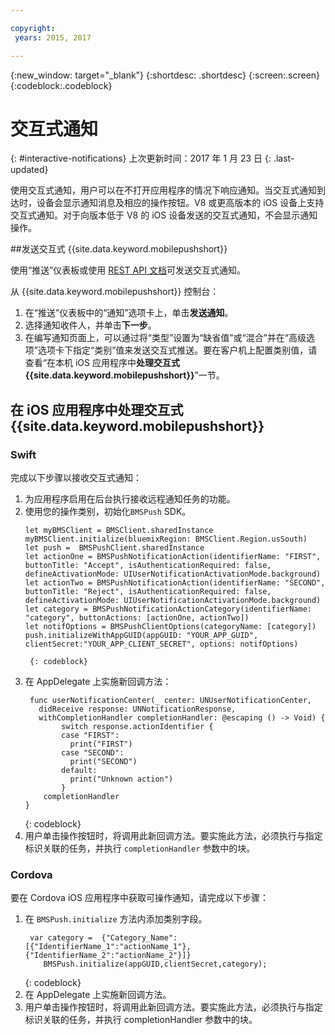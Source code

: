 ```yaml
---

copyright:
 years: 2015, 2017

---
```


{:new_window: target="_blank"}
{:shortdesc: .shortdesc}
{:screen:.screen}
{:codeblock:.codeblock}

# 交互式通知
{: #interactive-notifications}
上次更新时间：2017 年 1 月 23 日
{: .last-updated}

使用交互式通知，用户可以在不打开应用程序的情况下响应通知。当交互式通知到达时，设备会显示通知消息及相应的操作按钮。V8 或更高版本的 iOS 设备上支持交互式通知。对于向版本低于 V8 的 iOS 设备发送的交互式通知，不会显示通知操作。

##发送交互式 {{site.data.keyword.mobilepushshort}}


使用“推送”仪表板或使用 [REST API 文档](t_restapi.html)可发送交互式通知。

从 {{site.data.keyword.mobilepushshort}} 控制台： 

1. 在“推送”仪表板中的“通知”选项卡上，单击**发送通知**。 
2. 选择通知收件人，并单击**下一步**。 
3. 在编写通知页面上，可以通过将“类型”设置为“缺省值”或“混合”并在“高级选项”选项卡下指定“类别”值来发送交互式推送。要在客户机上配置类别值，请查看“在本机 iOS 应用程序中**处理交互式 {{site.data.keyword.mobilepushshort}}**”一节。

## 在 iOS 应用程序中处理交互式 {{site.data.keyword.mobilepushshort}}


### Swift

完成以下步骤以接收交互式通知：

1. 为应用程序启用在后台执行接收远程通知任务的功能。 
1. 使用您的操作类别，初始化`BMSPush` SDK。
	```
	let myBMSClient = BMSClient.sharedInstance
	myBMSClient.initialize(bluemixRegion: BMSClient.Region.usSouth)
	let push =  BMSPushClient.sharedInstance
    let actionOne = BMSPushNotificationAction(identifierName: "FIRST", buttonTitle: "Accept", isAuthenticationRequired: false, defineActivationMode: UIUserNotificationActivationMode.background)
   	let actionTwo = BMSPushNotificationAction(identifierName: "SECOND", buttonTitle: "Reject", isAuthenticationRequired: false, defineActivationMode: UIUserNotificationActivationMode.background)
   	let category = BMSPushNotificationActionCategory(identifierName: "category", buttonActions: [actionOne, actionTwo])
   	let notifOptions = BMSPushClientOptions(categoryName: [category])
	push.initializeWithAppGUID(appGUID: "YOUR_APP_GUID", clientSecret:"YOUR_APP_CLIENT_SECRET", options: notifOptions)
	```
		{: codeblock}

1. 在 AppDelegate 上实施新回调方法：
	```
	 func userNotificationCenter(_ center: UNUserNotificationCenter,
       didReceive response: UNNotificationResponse,
       withCompletionHandler completionHandler: @escaping () -> Void) {
            switch response.actionIdentifier {
		    case "FIRST":
		      print("FIRST")
		    case "SECOND":
		      print("SECOND")  
		    default:
		      print("Unknown action")
		    }
		completionHandler
	}
	```
	{: codeblock} 
5. 用户单击操作按钮时，将调用此新回调方法。要实施此方法，必须执行与指定标识关联的任务，并执行 `completionHandler` 参数中的块。


### Cordova

要在 Cordova iOS 应用程序中获取可操作通知，请完成以下步骤：

1. 在 `BMSPush.initialize` 方法内添加类别字段。
   ```
	var category =  {"Category_Name":[{"IdentifierName_1":"actionName_1"},{"IdentifierName_2":"actionName_2"}]}
       BMSPush.initialize(appGUID,clientSecret,category);
    ```
	{: codeblock} 
2. 在 AppDelegate 上实施新回调方法。
3. 用户单击操作按钮时，将调用此新回调方法。要实施此方法，必须执行与指定标识关联的任务，并执行 completionHandler 参数中的块。
